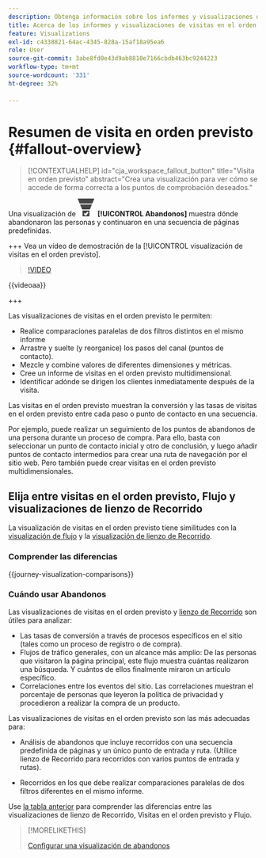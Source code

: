 ```yaml
---
description: Obtenga información sobre los informes y visualizaciones de visitas en el orden previsto.
title: Acerca de los informes y visualizaciones de visitas en el orden previsto
feature: Visualizations
exl-id: c4338821-64ac-4345-828a-15af18a95ea6
role: User
source-git-commit: 3abe8fd0e43d9ab8810e7166cbdb463bc9244223
workflow-type: tm+mt
source-wordcount: '331'
ht-degree: 32%

---
```


# Resumen de visita en orden previsto {#fallout-overview}

<!-- markdownlint-disable MD034 -->

>[!CONTEXTUALHELP]
>id="cja_workspace_fallout_button"
>title="Visita en orden previsto"
>abstract="Crea una visualización para ver cómo se accede de forma correcta a los puntos de comprobación deseados."

<!-- markdownlint-enable MD034 -->


Una visualización de ![Canal de conversión](/help/assets/icons/ConversionFunnel.svg) **[!UICONTROL Abandonos]** muestra dónde abandonaron las personas y continuaron en una secuencia de páginas predefinidas.

+++ Vea un vídeo de demostración de la [!UICONTROL visualización de visitas en el orden previsto].

>[!VIDEO](https://video.tv.adobe.com/v/345883/?quality=12)

{{videoaa}}

+++

Las visualizaciones de visitas en el orden previsto le permiten:

* Realice comparaciones paralelas de dos filtros distintos en el mismo informe
* Arrastre y suelte (y reorganice) los pasos del canal (puntos de contacto).
* Mezcle y combine valores de diferentes dimensiones y métricas.
* Cree un informe de visitas en el orden previsto multidimensional.
* Identificar adónde se dirigen los clientes inmediatamente después de la visita.

Las visitas en el orden previsto muestran la conversión y las tasas de visitas en el orden previsto entre cada paso o punto de contacto en una secuencia.

Por ejemplo, puede realizar un seguimiento de los puntos de abandonos de una persona durante un proceso de compra. Para ello, basta con seleccionar un punto de contacto inicial y otro de conclusión, y luego añadir puntos de contacto intermedios para crear una ruta de navegación por el sitio web. Pero también puede crear visitas en el orden previsto multidimensionales.

## Elija entre visitas en el orden previsto, Flujo y visualizaciones de lienzo de Recorrido

La visualización de visitas en el orden previsto tiene similitudes con la [visualización de flujo](/help/analysis-workspace/visualizations/c-flow/flow.md) y la [visualización de lienzo de Recorrido](/help/analysis-workspace/visualizations/journey-canvas/journey-canvas.md).

### Comprender las diferencias

<!-- Information in this snippet is shared between Journey canvas, Fallout, and Flow visualization docs -->

{{journey-visualization-comparisons}}

### Cuándo usar Abandonos

Las visualizaciones de visitas en el orden previsto y [lienzo de Recorrido](/help/analysis-workspace/visualizations/journey-canvas/journey-canvas.md) son útiles para analizar:

* Las tasas de conversión a través de procesos específicos en el sitio (tales como un proceso de registro o de compra).
* Flujos de tráfico generales, con un alcance más amplio: De las personas que visitaron la página principal, este flujo muestra cuántas realizaron una búsqueda. Y cuántos de ellos finalmente miraron un artículo específico.
* Correlaciones entre los eventos del sitio. Las correlaciones muestran el porcentaje de personas que leyeron la política de privacidad y procedieron a realizar la compra de un producto.

Las visualizaciones de visitas en el orden previsto son las más adecuadas para:

* Análisis de abandonos que incluye recorridos con una secuencia predefinida de páginas y un único punto de entrada y ruta. (Utilice lienzo de Recorrido para recorridos con varios puntos de entrada y rutas).

* Recorridos en los que debe realizar comparaciones paralelas de dos filtros diferentes en el mismo informe.

Use [la tabla anterior](#understand-the-differences) para comprender las diferencias entre las visualizaciones de lienzo de Recorrido, Visitas en el orden previsto y Flujo.

>[!MORELIKETHIS]
>
>[Configurar una visualización de abandonos](configuring-fallout.md)



